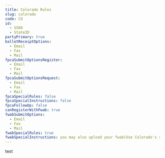 ```yaml
---
title: Colorado Rules
slug: colorado
code: CO
id: 
  - SSN4
  - StateID
partyPrimary: true
ballotReceiptOptions:
  - Email
  - Fax
  - Mail
fpcaSubmitOptionsRegister:
  - Email
  - Fax
  - Mail
fpcaSubmitOptionsRequest:
  - Email
  - Fax
  - Mail
fpcaSpecialRules: false
fpcaSpecialInstructions: false
fpcaFollowUp: false
canRegisterWithFwab: true
fwabSubmitOptions:
  - Email
  - Fax
  - Mail
fwabSpecialRules: true
fwabSpecialInstructions: you may also upload your fwab(Use Colorado's secure document transfer system to return your FWAB electronically. Go to [https://ballotreturn.sos.colorado.gov](https://ballotreturn.sos.colorado.gov) and follow the instructions to securely upload your FWAB for delivery to your county clerk and recorder.)
---
```


text
